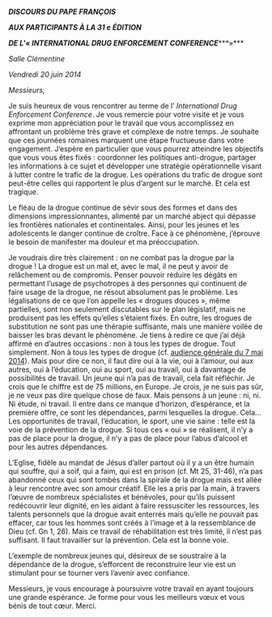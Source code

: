 ***DISCOURS DU PAPE FRANÇOIS***

***AUX PARTICIPANTS À LA 31* *e ÉDITION***

***DE L'« INTERNATIONAL DRUG ENFORCEMENT CONFERENCE******»***

*Salle Clémentine*

*Vendredi 20 juin 2014*

*Messieurs,*

Je suis heureux de vous rencontrer au terme de l’ *International Drug Enforcement Conference*. Je vous remercie pour votre visite et je vous exprime mon appréciation pour le travail que vous accomplissez en affrontant un problème très grave et complexe de notre temps. Je souhaite que ces journées romaines marquent une étape fructueuse dans votre engagement. J’espère en particulier que vous pourrez atteindre les objectifs que vous vous êtes fixés : coordonner les politiques anti-drogue, partager les informations à ce sujet et développer une stratégie opérationnelle visant à lutter contre le trafic de la drogue. Les opérations du trafic de drogue sont peut-être celles qui rapportent le plus d’argent sur le marché. Et cela est tragique.

Le fléau de la drogue continue de sévir sous des formes et dans des dimensions impressionnantes, alimenté par un marché abject qui dépasse les frontières nationales et continentales. Ainsi, pour les jeunes et les adolescents le danger continue de croître. Face à ce phénomène, j’éprouve le besoin de manifester ma douleur et ma préoccupation.

Je voudrais dire très clairement : on ne combat pas la drogue par la drogue ! La drogue est un mal et, avec le mal, il ne peut y avoir de relâchement ou de compromis. Penser pouvoir réduire les dégâts en permettant l’usage de psychotropes à des personnes qui continuent de faire usage de la drogue, ne résout absolument pas le problème. Les légalisations de ce que l’on appelle les « drogues douces », même partielles, sont non seulement discutables sur le plan législatif, mais ne produisent pas les effets qu’elles s’étaient fixés. En outre, les drogues de substitution ne sont pas une thérapie suffisante, mais une manière voilée de baisser les bras devant le phénomène. Je tiens à redire ce que j’ai déjà affirmé en d’autres occasions : non à tous les types de drogue. Tout simplement. Non à tous les types de drogue (cf. [audience générale du 7 mai 2014](/content/francesco/fr/audiences/2014/documents/papa-francesco_20140507_udienza-generale.html)). Mais pour dire ce non, il faut dire oui à la vie, oui à l’amour, oui aux autres, oui à l’éducation, oui au sport, oui au travail, oui à davantage de possibilités de travail. Un jeune qui n’a pas de travail, cela fait réfléchir. Je crois que le chiffre est de 75 millions, en Europe. Je crois, je ne suis pas sûr, je ne veux pas dire quelque chose de faux. Mais pensons à un jeune : ni, ni. Ni étude, ni travail. Il entre dans ce manque d’horizon, d’espérance, et la première offre, ce sont les dépendances, parmi lesquelles la drogue. Cela... Les opportunités de travail, l’éducation, le sport, une vie saine : telle est la voie de la prévention de la drogue. Si tous ces « oui » se réalisent, il n’y a pas de place pour la drogue, il n’y a pas de place pour l’abus d’alcool et pour les autres dépendances.

L’Eglise, fidèle au mandat de Jésus d’aller partout où il y a un être humain qui souffre, qui a soif, qui a faim, qui est en prison (cf. Mt 25, 31-46), n’a pas abandonné ceux qui sont tombés dans la spirale de la drogue mais est allée à leur rencontre avec son amour créatif. Elle les a pris par la main, à travers l’œuvre de nombreux spécialistes et bénévoles, pour qu’ils puissent redécouvrir leur dignité, en les aidant à faire ressusciter les ressources, les talents personnels que la drogue avait enterrés mais qu’elle ne pouvait pas effacer, car tous les hommes sont créés à l’image et à la ressemblance de Dieu (cf. Gn 1, 26). Mais ce travail de réhabilitation est très limité, il n’est pas suffisant. Il faut travailler sur la prévention. Cela est la bonne voie.

L’exemple de nombreux jeunes qui, désireux de se soustraire à la dépendance de la drogue, s’efforcent de reconstruire leur vie est un stimulant pour se tourner vers l’avenir avec confiance.

Messieurs, je vous encourage à poursuivre votre travail en ayant toujours une grande espérance. Je forme pour vous les meilleurs vœux et vous bénis de tout cœur. Merci.